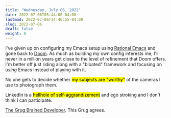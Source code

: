 ```yaml
---
title: "Wednesday, July 06, 2022"
date: 2022-07-06T05:44:00-04:00
lastmod: 2022-07-06T14:46:55-04:00
slug: 2022-07-06
draft: false
weight: 0
---
```


I've given up on configuring my Emacs setup using [Rational Emacs](https://github.com/SystemCrafters/rational-emacs) and gone back to [Doom](https://github.com/doomemacs/doomemacs). As much as building my own config interests me, I'll never in a million years get close to the level of refinement that Doom offers. I'm better off just riding along with a "bloated" framework and focusing on _using_ Emacs instead of playing with it.

No one gets to decide whether <mark>my subjects are "worthy"</mark> of the cameras I use to photograph them.

LinkedIn is a <mark>hellhole of self-aggrandizement</mark> and ego stroking and I don't think I can participate.

[The Grug Brained Developer](https://grugbrain.dev/). This Grug agrees.

[//]: # "Exported with love from a post written in Org mode"
[//]: # "- https://github.com/kaushalmodi/ox-hugo"
